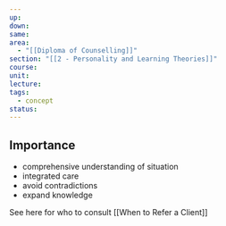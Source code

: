 ```yaml
---
up: 
down: 
same: 
area:
  - "[[Diploma of Counselling]]"
section: "[[2 - Personality and Learning Theories]]"
course: 
unit: 
lecture: 
tags:
  - concept
status:
---
```

## Importance
- comprehensive understanding of situation
- integrated care
- avoid contradictions
- expand knowledge

See here for who to consult
[[When to Refer a Client]]